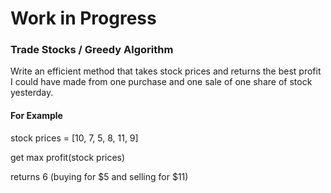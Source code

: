 # Work in Progress

### Trade Stocks / Greedy Algorithm

Write an efficient method that takes stock prices and
returns the best profit I could have made from one purchase and
one sale of one share of stock yesterday.

#### For Example

stock prices = [10, 7, 5, 8, 11, 9]

get max profit(stock prices)

returns 6 (buying for $5 and selling for $11)
